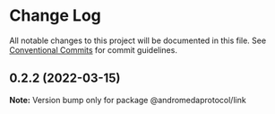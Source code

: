 # Change Log

All notable changes to this project will be documented in this file.
See [Conventional Commits](https://conventionalcommits.org) for commit guidelines.

## 0.2.2 (2022-03-15)

**Note:** Version bump only for package @andromedaprotocol/link
